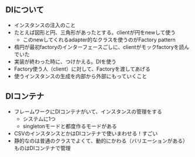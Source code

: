 ## DIについて
- インスタンスの注入のこと
- たとえば図形と円、三角形があったとする。clientが円をnewして使う
  - このnewしてくれるadapter的なクラスを使うのがFactory pattern
- 楕円が最初factoryのインターフェースごしに、clientがモックfactoryを読んでいた
- 実装が終わった時に、つけかえる。DIを使う
- Factory使う人（client）に対して、Factoryを渡してあげる
- 使うインスタンスの生成を内部から外部にもっていくこと


## DIコンテナ
- フレームワークにDIコンテナがいて、インスタンスの管理をする
  - システムに1つ
  - singletonモードと都度作るモードがある
- CSVのインスタンスとかはDIコンテナで使いまわせる！すごい
- 静的なのは普通のクラスでよくて、動的にかわる（バリエーションがある）ものはDIコンテナで管理

